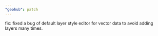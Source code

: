 ```yaml
---
"geohub": patch
---
```


fix: fixed a bug of default layer style editor for vector data to avoid adding layers many times.
